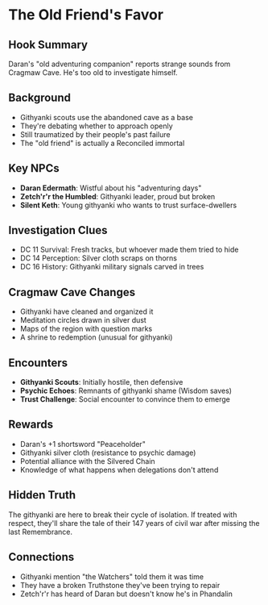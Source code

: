 # The Old Friend's Favor

## Hook Summary
Daran's "old adventuring companion" reports strange sounds from Cragmaw Cave. He's too old to investigate himself.

## Background
- Githyanki scouts use the abandoned cave as a base
- They're debating whether to approach openly
- Still traumatized by their people's past failure
- The "old friend" is actually a Reconciled immortal

## Key NPCs
- **Daran Edermath**: Wistful about his "adventuring days"
- **Zetch'r'r the Humbled**: Githyanki leader, proud but broken
- **Silent Keth**: Young githyanki who wants to trust surface-dwellers

## Investigation Clues
- DC 11 Survival: Fresh tracks, but whoever made them tried to hide
- DC 14 Perception: Silver cloth scraps on thorns
- DC 16 History: Githyanki military signals carved in trees

## Cragmaw Cave Changes
- Githyanki have cleaned and organized it
- Meditation circles drawn in silver dust
- Maps of the region with question marks
- A shrine to redemption (unusual for githyanki)

## Encounters
- **Githyanki Scouts**: Initially hostile, then defensive
- **Psychic Echoes**: Remnants of githyanki shame (Wisdom saves)
- **Trust Challenge**: Social encounter to convince them to emerge

## Rewards
- Daran's +1 shortsword "Peaceholder"
- Githyanki silver cloth (resistance to psychic damage)
- Potential alliance with the Silvered Chain
- Knowledge of what happens when delegations don't attend

## Hidden Truth
The githyanki are here to break their cycle of isolation. If treated with respect, they'll share the tale of their 147 years of civil war after missing the last Remembrance.

## Connections
- Githyanki mention "the Watchers" told them it was time
- They have a broken Truthstone they've been trying to repair
- Zetch'r'r has heard of Daran but doesn't know he's in Phandalin